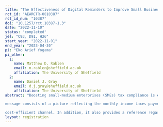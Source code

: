 ```yaml
---
title: "The Effectiveness of Digital Reminders to Improve Small Businesses’ Tax Compliance in Indonesia: A Randomised Controlled Trial"
rct_id: "AEARCTR-0010387"
rct_id_num: "10387"
doi: "10.1257/rct.10387-1.3"
date: "2022-11-10"
status: "completed"
jel: "C93, D91, H26"
start_year: "2022-11-01"
end_year: "2023-04-30"
pi: "Eko Arief Yogama"
pi_other:
  1:
    name: Matthew D. Rablen
    email: m.rablen@sheffield.ac.uk
    affiliation: The University of Sheffield
  2:
    name: Daniel J. Gray
    email: d.j.gray@sheffield.ac.uk
    affiliation: The University of Sheffield
abstract: "Boosting small-medium enterprises (SMEs) tax compliance is essential as SMEs contribute to a significant portion of GDP. SMEs are often characterised by low tax compliance due to low tax literacy. Reminders combined with deterrence messages will be used to induce timeliness in SMEs' monthly income tax payments. This study seeks to answer how the variations of timing and frequency affect a taxpayer's decision to pay or not their monthly income tax. Four message timing and frequency delivery variations will be tested, namely Early, Close, Combined, and Post. The message will be sent through a digital channel, WhatsApp, Indonesia's most popular messaging application. The design of the
message consists of a picture reflecting the monthly income taxes payment and filing deadlines and some text stating the financial and legal consequences of no or late payment and filing. A particular interest of our study is how long taxpayers continue to pay the tax after receiving the message. To analyse this, we employ an inverse survival approach. A survival function, in our context, represents tax non-compliance. The treatment effect, which indicates the differences between treatment groups, will be estimated using a Logit model. It is expected that the results of this study will serve as resourceful guidance for policymakers, primarily the tax authority, to increase tax compliance among SMEs in a
cost-efficient channel. In addition, it also provides a reference regarding the most effective timing of sending a message to taxpayers and how often the message should be delivered."
layout: registration
---
```


